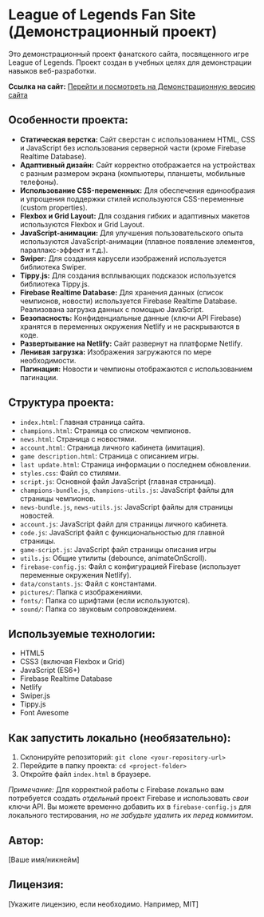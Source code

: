 # League of Legends Fan Site (Демонстрационный проект)

Это демонстрационный проект фанатского сайта, посвященного игре League of Legends.  Проект создан в учебных целях для демонстрации навыков веб-разработки.

**Ссылка на сайт:** [Перейти и посмотреть на Демонстрационную версию сайта](https://elaborate-crostata-2d9540.netlify.app/)

## Особенности проекта:

*   **Статическая верстка:**  Сайт сверстан с использованием HTML, CSS и JavaScript без использования серверной части (кроме Firebase Realtime Database).
*   **Адаптивный дизайн:**  Сайт корректно отображается на устройствах с разным размером экрана (компьютеры, планшеты, мобильные телефоны).
*   **Использование CSS-переменных:**  Для обеспечения единообразия и упрощения поддержки стилей используются CSS-переменные (custom properties).
*   **Flexbox и Grid Layout:**  Для создания гибких и адаптивных макетов используются Flexbox и Grid Layout.
*   **JavaScript-анимации:**  Для улучшения пользовательского опыта используются JavaScript-анимации (плавное появление элементов, параллакс-эффект и т.д.).
*   **Swiper:**  Для создания карусели изображений используется библиотека Swiper.
*   **Tippy.js:**  Для создания всплывающих подсказок используется библиотека Tippy.js.
*   **Firebase Realtime Database:**  Для хранения данных (список чемпионов, новости) используется Firebase Realtime Database.  Реализована загрузка данных с помощью JavaScript.
*   **Безопасность:**  Конфиденциальные данные (ключи API Firebase) хранятся в переменных окружения Netlify и не раскрываются в коде.
*   **Развертывание на Netlify:** Сайт развернут на платформе Netlify.
*   **Ленивая загрузка:** Изображения загружаются по мере необходимости.
*   **Пагинация:** Новости и чемпионы отображаются с использованием пагинации.

## Структура проекта:

*   `index.html`:  Главная страница сайта.
*   `champions.html`:  Страница со списком чемпионов.
*   `news.html`:  Страница с новостями.
*   `account.html`:  Страница личного кабинета (имитация).
*   `game description.html`:  Страница с описанием игры.
*   `last update.html`: Страница информации о последнем обновлении.
*   `styles.css`:  Файл со стилями.
*   `script.js`:  Основной файл JavaScript (главная страница).
*   `champions-bundle.js`, `champions-utils.js`: JavaScript файлы для страницы чемпионов.
*   `news-bundle.js`, `news-utils.js`: JavaScript файлы для страницы новостей.
*   `account.js`:  JavaScript файл для страницы личного кабинета.
*   `code.js`: JavaScript файл с функциональностью для главной страницы.
*    `game-script.js`: JavaScript файл страницы описания игры
*   `utils.js`:  Общие утилиты (debounce, animateOnScroll).
*   `firebase-config.js`:  Файл с конфигурацией Firebase (использует переменные окружения Netlify).
*   `data/constants.js`: Файл с константами.
*   `pictures/`: Папка с изображениями.
*   `fonts/`: Папка со шрифтами (если используются).
*   `sound/`: Папка со звуковым сопровождением.

## Используемые технологии:

*   HTML5
*   CSS3 (включая Flexbox и Grid)
*   JavaScript (ES6+)
*   Firebase Realtime Database
*   Netlify
*   Swiper.js
*   Tippy.js
*   Font Awesome

## Как запустить локально (необязательно):

1.  Склонируйте репозиторий:  `git clone <your-repository-url>`
2.  Перейдите в папку проекта:  `cd <project-folder>`
3.  Откройте файл `index.html` в браузере.

*Примечание:*  Для корректной работы с Firebase локально вам потребуется создать *отдельный* проект Firebase и использовать *свои* ключи API.  Вы можете временно добавить их в `firebase-config.js` для локального тестирования, *но не забудьте удалить их перед коммитом*.

## Автор:

[Ваше имя/никнейм]

## Лицензия:

[Укажите лицензию, если необходимо.  Например, MIT]
